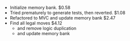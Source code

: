 
- Initialize memory bank. $0.58
- Tried prematurely to generate tests, then reverted. $1.08
- Refactored to MVC and update memory bank $2.47
- Find all legal moves $4.12
  - and remove logic duplication
  - and update memory bank